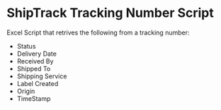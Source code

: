 # ShipTrack Tracking Number Script
Excel Script that retrives the following from a tracking number:
- Status
- Delivery Date
- Received By
- Shipped To
- Shipping Service
- Label Created
- Origin
- TimeStamp
